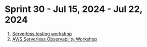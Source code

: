 <h1>Sprint 30 - Jul 15, 2024 - Jul 22, 2024</h1>

1. [Serverless testing workshop](https://catalog.us-east-1.prod.workshops.aws/workshops/0f9013f4-3960-426d-a445-dc3519b8e3d4/en-US)
2. [AWS Serverless Observability Workshop](https://catalog.us-east-1.prod.workshops.aws/workshops/b3fc5f7a-ff34-41fa-a9f2-4cd9e093e6ff/en-US)